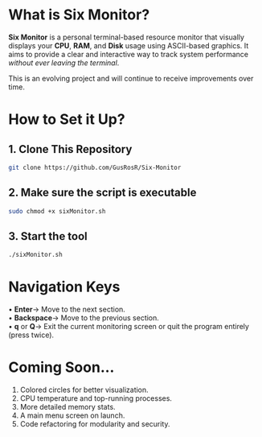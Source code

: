 # What is Six Monitor?

**Six Monitor** is a personal terminal-based resource monitor that visually displays your **CPU**, **RAM**, and **Disk** usage using ASCII-based graphics. It aims to provide a clear and interactive way to track system performance *without ever leaving the terminal*.

This is an evolving project and will continue to receive improvements over time.

# How to Set it Up?

## 1. Clone This Repository

```bash
git clone https://github.com/GusRosR/Six-Monitor

```
## 2. Make sure the script is executable
```bash
sudo chmod +x sixMonitor.sh
```
## 3. Start the tool
```bash
./sixMonitor.sh
```

# Navigation Keys
• **Enter**-> Move to the next section. <br>
• **Backspace**-> Move to the previous section. <br>
• **q** or **Q**-> Exit the current monitoring screen or quit the program entirely (press twice).

# Coming Soon...

1. Colored circles for better visualization. 
2. CPU temperature and top-running processes. 
3. More detailed memory stats. 
4. A main menu screen on launch. 
5. Code refactoring for modularity and security. 
